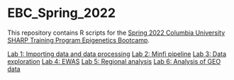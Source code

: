 # EBC_Spring_2022

This repository contains R scripts for the <a href="https://www.publichealth.columbia.edu/research/precision-prevention/epigenetics-boot-camp-planning-and-analyzing-dna-methylation-studies">Spring 2022 Columbia University SHARP Training Program Epigenetics Bootcamp</a>.

<a href="https://annebozack.github.io/EBC_Spring_2022/html/meth01_process_data.html">Lab 1: Importing data and data processing</a> 
<a href="https://annebozack.github.io/EBC_Spring_2022/html/meth02_minfi_pipeline.html">Lab 2: Minfi pipeline</a> 
<a href="https://annebozack.github.io/EBC_Spring_2022/html/meth03_exploration.html">Lab 3: Data exploration</a> 
<a href="https://annebozack.github.io/EBC_Spring_2022/html/meth04_analyze_data.html">Lab 4: EWAS</a> 
<a href="https://annebozack.github.io/EBC_Spring_2022/html/meth05_regional_analysis.html">Lab 5: Regional analysis</a> 
<a href="https://annebozack.github.io/EBC_Spring_2022/html/meth06_GEOanalysis.html">Lab 6: Analysis of GEO data</a> 
